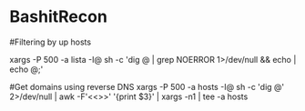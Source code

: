 # BashitRecon

#Filtering by up hosts

xargs -P 500 -a lista -I@ sh -c 'dig @ | grep NOERROR 1>/dev/null && echo | echo @;'

#Get domains using reverse DNS
xargs -P 500 -a hosts -I@ sh -c 'dig @' 2>/dev/null | awk -F'<<>>' '{print $3}' | xargs -n1 | tee -a hosts
